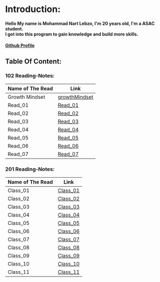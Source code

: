 # Introduction:

#### Hello My name is Mohammad Nart Lebzo, I'm 20 years old, I'm a ASAC student. <br>I got into this program to gain knowledge and build more skills.
#### [Github  Profile](https://github.com/mohammadlebzo)

## Table Of Content:

### 102 Reading-Notes:

| **Name of The Read** | **Link** |
|------------------|------|
| Growth Mindset | [growthMindset](https://mohammadlebzo.github.io/reading-notes/growthMindset)|
| Read_01 | [Read_01](https://mohammadlebzo.github.io/reading-notes/Read_01)|
| Read_02 | [Read_02](https://mohammadlebzo.github.io/reading-notes/Read_02)|
| Read_03 | [Read_03](https://mohammadlebzo.github.io/reading-notes/Read_03)|
| Read_04 | [Read_04](https://mohammadlebzo.github.io/reading-notes/Read_04)|
| Read_05 | [Read_05](https://mohammadlebzo.github.io/reading-notes/Read_05)|
| Read_06 | [Read_06](https://mohammadlebzo.github.io/reading-notes/Read_06)|
| Read_07 | [Read_07](https://mohammadlebzo.github.io/reading-notes/Read_07)|


### 201 Reading-Notes:

| **Name of The Read** | **Link** |
|------------------|------|
|Class_01|[Class_01](https://mohammadlebzo.github.io/reading-notes/Class_01)|
|Class_02|[Class_02](https://mohammadlebzo.github.io/reading-notes/Class_02)|
|Class_03|[Class_03](https://mohammadlebzo.github.io/reading-notes/Class_03)|
|Class_04|[Class_04](https://mohammadlebzo.github.io/reading-notes/Class_04)|
|Class_05|[Class_05](https://mohammadlebzo.github.io/reading-notes/Class_05)|
|Class_06|[Class_06](https://mohammadlebzo.github.io/reading-notes/Class_06)|
|Class_07|[Class_07](https://mohammadlebzo.github.io/reading-notes/Class_07)|
|Class_08|[Class_08](https://mohammadlebzo.github.io/reading-notes/Class_08)|
|Class_09|[Class_09](https://mohammadlebzo.github.io/reading-notes/Class_09)|
|Class_10|[Class_10](https://mohammadlebzo.github.io/reading-notes/Class_10)|
|Class_11|[Class_11](https://mohammadlebzo.github.io/reading-notes/Class_11)|


